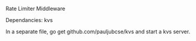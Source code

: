 Rate Limiter Middleware

Dependancies: kvs

In a separate file, go get github.com/pauljubcse/kvs and start a kvs server.

